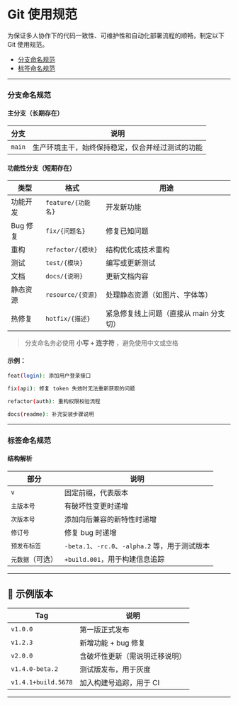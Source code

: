 # Git 使用规范

为保证多人协作下的代码一致性、可维护性和自动化部署流程的顺畅，制定以下 Git 使用规范。

- [分支命名规范](#分支命名规范)
- [标签命名规范](#标签命名规范)

---

### 分支命名规范

#### 主分支（长期存在）

| 分支   | 说明                                             |
| ------ | ------------------------------------------------ |
| `main` | 生产环境主干，始终保持稳定，仅合并经过测试的功能 |

#### 功能性分支（短期存在）

| 类型     | 格式               | 用途                                   |
| -------- | ------------------ | -------------------------------------- |
| 功能开发 | `feature/{功能名}` | 开发新功能                             |
| Bug 修复 | `fix/{问题名}`     | 修复已知问题                           |
| 重构     | `refactor/{模块}`  | 结构优化或技术重构                     |
| 测试     | `test/{模块}`      | 编写或更新测试                         |
| 文档     | `docs/{说明}`      | 更新文档内容                           |
| 静态资源 | `resource/{资源}`  | 处理静态资源（如图片、字体等）         |
| 热修复   | `hotfix/{描述}`    | 紧急修复线上问题（直接从 main 分支切） |

> 分支命名务必使用 **小写 + 连字符** ，避免使用中文或空格

#### 示例：

```bash
feat(login): 添加用户登录接口

fix(api): 修复 token 失效时无法重新获取的问题

refactor(auth): 重构权限校验流程

docs(readme): 补充安装步骤说明
```

---

### 标签命名规范

#### 结构解析

| 部分             | 说明                                            |
| ---------------- | ----------------------------------------------- |
| `v`              | 固定前缀，代表版本                              |
| `主版本号`       | 有破坏性变更时递增                              |
| `次版本号`       | 添加向后兼容的新特性时递增                      |
| `修订号`         | 修复 bug 时递增                                 |
| `预发布标签`     | `-beta.1`、`-rc.0`、`-alpha.2` 等，用于测试版本 |
| `元数据`（可选） | `+build.001`，用于构建信息追踪                  |

---

## 🎯 示例版本

| Tag                 | 说明                           |
| ------------------- | ------------------------------ |
| `v1.0.0`            | 第一版正式发布                 |
| `v1.2.3`            | 新增功能 + bug 修复            |
| `v2.0.0`            | 含破坏性更新（需说明迁移说明） |
| `v1.4.0-beta.2`     | 测试版发布，用于灰度           |
| `v1.4.1+build.5678` | 加入构建号追踪，用于 CI        |

---
